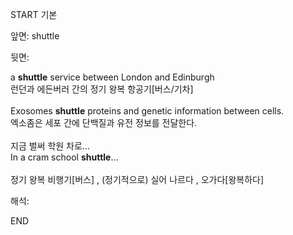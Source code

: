 START
기본

앞면:
shuttle


뒷면:
<div>a <strong>shuttle</strong> service between London and Edinburgh </div><div>런던과 에든버러 간의 정기 왕복 항공기[버스/기차]</div><div><br></div><div><div>Exosomes <strong>shuttle</strong> proteins and genetic information between cells. </div><div><div>엑소좀은 세포 간에 단백질과 유전 정보를 전달한다.</div></div></div><div><br></div><div><div><div><span>지금 벌써 학원 차로...</span></div></div><div><div><span>In a cram school <strong>shuttle</strong>...</span></div></div></div><div><span><br></span></div><div><span>정기 왕복 비행기[버스] , </span><span>(</span><span>정기적으로</span><span>) </span><span>실어 나르다 , </span><span>오가다[왕복하다]</span></div>


해석:
<!--ID: 1746614454665-->
END